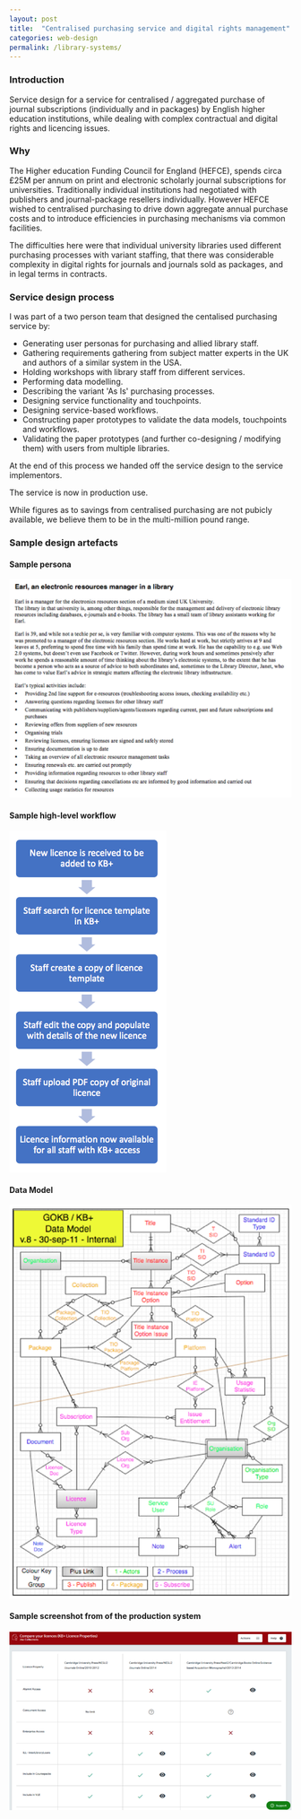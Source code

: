 ```yaml
---
layout: post
title:  "Centralised purchasing service and digital rights management"
categories: web-design 
permalink: /library-systems/
---
```

### Introduction 

Service design for a service for centralised / aggregated purchase of journal subscriptions (individually and in packages) 
by English higher education institutions, while
dealing with complex contractual and digital rights and licencing issues.

### Why

The Higher education Funding Council for England (HEFCE), spends circa 
£25M per annum on 
print and electronic scholarly journal subscriptions for universities. 
Traditionally individual institutions had negotiated with publishers and journal-package
resellers individually. However HEFCE wished to centralised purchasing 
to drive down aggregate annual purchase costs and to introduce efficiencies
in purchasing mechanisms via common facilities.

The difficulties here were that individual university libraries used 
different purchasing processes with variant staffing, that there was
considerable complexity in digital rights for journals and journals sold
as packages, and in legal terms in contracts.

### Service design process

I was part of a two person team that designed the centalised purchasing service by:

* Generating user personas for purchasing and allied library staff.
* Gathering requirements gathering from subject matter experts in the UK and authors of a 
similar system in the USA.
* Holding workshops with library staff from different services.
* Performing data modelling.
* Describing the variant 'As Is' purchasing processes.
* Designing service functionality and touchpoints.
* Designing service-based workflows.
* Constructing paper prototypes to validate the data models, touchpoints and workflows.
* Validating the paper prototypes (and further co-designing / modifying them) with 
users from multiple libraries.

At the end of this process we handed off the service design to the service implementors.

The service is now in production use. 

While figures as to savings from
centralised purchasing are not pubicly available, we believe them to be in the multi-million pound range.

### Sample design artefacts

#### Sample persona

![Example persona](/assets/images/kbp/persona.png)

#### Sample high-level workflow

![Example workflow](/assets/images/kbp/kbp-workflow.png)

#### Data Model

![Data model](/assets/images/kbp/data-model.png)

#### Sample screenshot from of the production system

![Entity types](/assets/images/kbp/kbp-screenshot.png)







